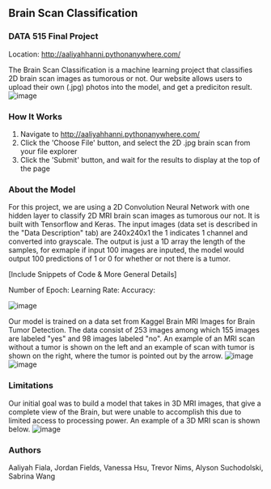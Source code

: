 ## Brain Scan Classification
### DATA 515 Final Project
Location: http://aaliyahhanni.pythonanywhere.com/

The Brain Scan Classification is a machine learning project that classifies 2D brain scan images as tumorous or not. Our website allows users to upload their own (.jpg) photos into the model, and get a prediciton result. 
![image](https://user-images.githubusercontent.com/73403238/109405348-9590a400-7924-11eb-8eec-64639a7b33a1.png)

### How It Works
1. Navigate to http://aaliyahhanni.pythonanywhere.com/
2. Click the 'Choose File' button, and select the 2D .jpg brain scan from your file explorer
3. Click the 'Submit' button, and wait for the results to display at the top of the page

### About the Model
For this project, we are using a 2D Convolution Neural Network with one hidden layer to classify 2D MRI brain scan images as tumorous our not. It is built with Tensorflow and Keras. The input images (data set is described in the "Data Description" tab) are 240x240x1 the 1 indicates 1 channel and converted into grayscale. The output is just a 1D array the length of the samples, for exmaple if input 100 images are inputed, the model would output 100 predictions of 1 or 0 for whether or not there is a tumor.

[Include Snippets of Code & More General Details]

Number of Epoch:
Learning Rate:
Accuracy:

![image](https://user-images.githubusercontent.com/73403238/109405511-3338a300-7926-11eb-997e-a63ba93bf3b6.png)

Our model is trained on a data set from Kaggel Brain MRI Images for Brain Tumor Detection. The data consist of 253 images among which 155 images are labeled "yes" and 98 images labeled "no". An example of an MRI scan without a tumor is shown on the left and an example of scan with tumor is shown on the right, where the tumor is pointed out by the arrow.
![image](https://user-images.githubusercontent.com/73403238/109405522-43508280-7926-11eb-8666-eec113a875a3.png) ![image](https://user-images.githubusercontent.com/73403238/109405525-46e40980-7926-11eb-853d-50c37c535b1c.png)


### Limitations
Our initial goal was to build a model that takes in 3D MRI images, that give a complete view of the Brain, but were unable to accomplish this due to limited access to processing power. An example of a 3D MRI scan is shown below. 
![image](https://user-images.githubusercontent.com/73403238/109405543-78f56b80-7926-11eb-9e1a-4dd4ec1644d7.png)


### Authors 
Aaliyah Fiala, Jordan Fields, Vanessa Hsu, Trevor Nims, Alyson Suchodolski, Sabrina Wang
